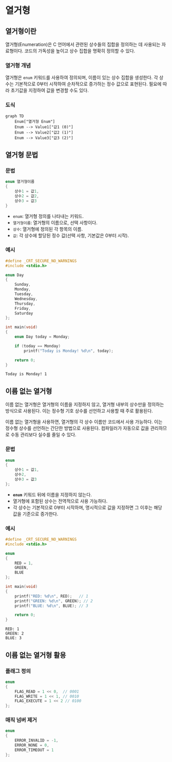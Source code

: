 # 열거형

## 열거형이란

열거형(Enumeration)은 C 언어에서 관련된 상수들의 집합을 정의하는 데 사용되는 자료형이다. 코드의 가독성을 높이고 상수 집합을 명확히 정의할 수 있다.

### 열거형 개념

열거형은 `enum` 키워드를 사용하여 정의되며, 이름이 있는 상수 집합을 생성한다. 각 상수는 기본적으로 0부터 시작하여 순차적으로 증가하는 정수 값으로 표현된다. 필요에 따라 초기값을 지정하여 값을 변경할 수도 있다.

### 도식

```mermaid
graph TD
    Enum["열거형 Enum"]
    Enum --> Value1["값1 (0)"]
    Enum --> Value2["값2 (1)"]
    Enum --> Value3["값3 (2)"]
```

## 열거형 문법

### 문법

```c
enum 열거형이름 
{
    상수1 = 값1,
    상수2 = 값2,
    상수3 = 값3
}
```

- `enum`: 열거형 정의를 나타내는 키워드.
- `열거형이름`: 열거형의 이름으로, 선택 사항이다.
- `상수`: 열거형에 정의된 각 항목의 이름.
- `값`: 각 상수에 할당된 정수 값(선택 사항, 기본값은 0부터 시작).

### 예시

```c
#define _CRT_SECURE_NO_WARNINGS
#include <stdio.h>

enum Day 
{
    Sunday,
    Monday,
    Tuesday,
    Wednesday,
    Thursday,
    Friday,
    Saturday
};

int main(void) 
{
    enum Day today = Monday;

    if (today == Monday)
        printf("Today is Monday! %d\n", today);

    return 0;
}
```

```
Today is Monday! 1
```

## 이름 없는 열거형

이름 없는 열거형은 열거형의 이름을 지정하지 않고, 열거형 내부의 상수만을 정의하는 방식으로 사용된다.  이는 정수형 기호 상수를 선언하고 사용할 때 주로 활용된다. 

이름 없는 열거형을 사용하면, 열거형의 각 상수 이름만 코드에서 사용 가능하다. 이는 정수형 상수를 선언하는 간단한 방법으로 사용된다. 컴파일러가 자동으로 값을 관리하므로 수동 관리보다 실수를 줄일 수 있다.

### 문법

```c
enum 
{
    상수1 = 값1,
    상수2,
    상수3 = 값3
};
```

- **`enum`** 키워드 뒤에 이름을 지정하지 않는다.
- 열거형에 포함된 상수는 전역적으로 사용 가능하다.
- 각 상수는 기본적으로 0부터 시작하며, 명시적으로 값을 지정하면 그 이후는 해당 값을 기준으로 증가한다.

### 예시

```c
#define _CRT_SECURE_NO_WARNINGS
#include <stdio.h>

enum
{
    RED = 1,
    GREEN,
    BLUE
};

int main(void)
{
    printf("RED: %d\n", RED);   // 1
    printf("GREEN: %d\n", GREEN); // 2
    printf("BLUE: %d\n", BLUE); // 3

    return 0;
}
```

```
RED: 1
GREEN: 2
BLUE: 3
```

## 이름 없는 열거형 활용

### 플래그 정의

```c
enum 
{
    FLAG_READ = 1 << 0,  // 0001
    FLAG_WRITE = 1 << 1, // 0010
    FLAG_EXECUTE = 1 << 2 // 0100
};
```

### 매직 넘버 제거

```c
enum
{
    ERROR_INVALID = -1,
    ERROR_NONE = 0,
    ERROR_TIMEOUT = 1
};
```